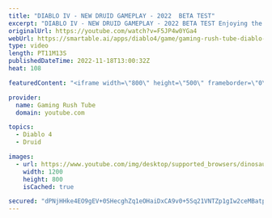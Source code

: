```yaml
---
title: "DIABLO IV - NEW DRUID GAMEPLAY - 2022  BETA TEST"
excerpt: "DIABLO IV - NEW DRUID GAMEPLAY - 2022 BETA TEST Enjoying the video? pls make sure to subscribe for a regular dose of top ..."
originalUrl: https://youtube.com/watch?v=F5JP4w0YGa4
webUrl: https://smartable.ai/apps/diablo4/game/gaming-rush-tube-diablo-iv-new-druid-gameplay-2022-beta-test/
type: video
length: PT11M13S
publishedDateTime: 2022-11-18T13:00:32Z
heat: 108

featuredContent: "<iframe width=\"800\" height=\"500\" frameborder=\"0\" src=\"https://www.youtube.com/embed/F5JP4w0YGa4\" allow=\"accelerometer; autoplay; encrypted-media; gyroscope; picture-in-picture\" allowfullscreen></iframe>"

provider:
  name: Gaming Rush Tube
  domain: youtube.com

topics:
  - Diablo 4
  - Druid

images:
  - url: https://www.youtube.com/img/desktop/supported_browsers/dinosaur.png
    width: 1200
    height: 800
    isCached: true

secured: "dPNjHHke4EO9gEV+0SHecghZq1eOHaiDxCA9v0+5Sq21VNTZp1gIw2ceMBatpMreQ1qtGosacYmJUkknhQ/ZrA7BeQHz6YI5tcEfnEcwNNkElFdtjDm0cYPQb5wJO57CyfeDi9MJ2in4kv60VFK/c+k2W5DU/HPv/qL6eseHOocisOMOHdUcX9wtys0/94bfeYmXk+8I730/aB0pnkxQBU716ng2Fm75K9w5SEGKfW2FXxSaFtUQOGkEiOkaFJKth+RrSoghX61jPK4Vn+qLGn+WxuW5vcr6QNeRjySlieBZ/9zEVVVmBw6Y6S+i+rOnGwto0yotoQUox4bxGRkNYD3V8ZxCW3UNcFgOnsFF9XCrJP9z0LsEqGXW/P8uXbhAcaHGAxnyzljt7BUHQ45O2gYYjBGt5WeJ6evBfimtFyw=;Ko3fgfGZRLyDNiFCpu1azg=="
---
```


